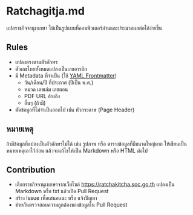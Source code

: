 # Ratchagitja.md

แปลราชกิจจานุเบกษา ให้เป็นรูปแบบที่คอมพิวเตอร์อ่านและประมวลผลต่อได้ง่ายขึ้น

## Rules

- แปลงตรงตามตัวอักษร
- ตัวเลขไทยทั้งหมดแปลงเป็นเลขอารบิก
- มี Metadata ที่จำเป็น (ใช้ [YAML Frontmatter](https://markdoc.dev/docs/frontmatter))
  - วัน/เดือน/ปี ที่ประกาศ (ปีเป็น พ.ศ.)
  - หมวด เลขเล่ม เลขตอน
  - PDF URL อ้างอิง
  - อื่นๆ (ถ้ามี)
- ตัดข้อมูลที่ไม่จำเป็นออกไป เช่น หัวกระดาษ (Page Header)

## หมายเหตุ

ถ้ามีข้อมูลที่แปลงเป็นตัวอักษรไม่ได้ เช่น รูปภาพ หรือ ตารางข้อมูลที่มีขนาดใหญ่มาก ให้เขียนเป็นหมายเหตุเอาไว้ก่อน แล้วจะแก้ไขให้เป็น Markdown หรือ HTML ต่อไป

## Contribution

- เลือกราชกิจจานุเบกษาจากเว็บไซต์ https://ratchakitcha.soc.go.th แปลงเป็น Markdown หรือ txt แล้วเปิด Pull Request
- สร้าง Issue เพื่อเสนอแนะ หรือ แจ้งปัญหา
- ช่วยกันตรวจสอบความถูกต้องของข้อมูลใน Pull Request
